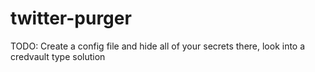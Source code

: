 # twitter-purger

TODO: Create a config file and hide all of your secrets there, look into a credvault type solution
